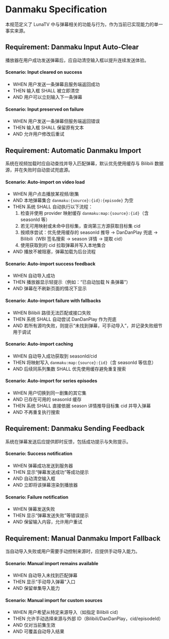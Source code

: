 # Danmaku Specification

本规范定义了 LunaTV 中与弹幕相关的功能与行为，作为当前已实现能力的单一事实来源。

## Requirement: Danmaku Input Auto-Clear

播放器在用户成功发送弹幕后，应自动清空输入框以提升连续发送体验。

#### Scenario: Input cleared on success

- WHEN 用户发送一条弹幕且服务端返回成功
- THEN 输入框 SHALL 被立即清空
- AND 用户可以立刻输入下一条弹幕

#### Scenario: Input preserved on failure

- WHEN 用户发送一条弹幕但服务端返回错误
- THEN 输入框 SHALL 保留原有文本
- AND 允许用户修改后重试

## Requirement: Automatic Danmaku Import

系统在视频加载时应自动查找并导入匹配弹幕，默认优先使用缓存与 Bilibili 数据源，并在失败时自动尝试兜底源。

#### Scenario: Auto-import on video load

- WHEN 用户点击播放某视频/剧集
- AND 本地弹幕集合 `danmaku:{source}:{id}:{episode}` 为空
- THEN 系统 SHALL 自动执行以下流程：
  1. 检查并使用 provider 映射缓存 `danmaku:map:{source}:{id}`（含 seasonId 等）
  2. 若无可用映射或未命中目标集，查询第三方源获取目标集 cid
  3. 按顺序尝试：优先使用缓存的 seasonId 推导 → DanDanPlay 兜底 → Bilibili（WBI 签名搜索 → season 详情 → 提取 cid）
  4. 使用获取到的 cid 拉取弹幕并写入本地集合
- AND 播放不被阻塞，弹幕加载为后台流程

#### Scenario: Auto-import success feedback

- WHEN 自动导入成功
- THEN 播放器显示轻提示（例如：“已自动加载 N 条弹幕”）
- AND 弹幕在不刷新页面的情况下显示

#### Scenario: Auto-import failure with fallbacks

- WHEN Bilibili 路径无法匹配或接口失败
- THEN 系统 SHALL 自动尝试 DanDanPlay 作为兜底
- AND 若所有源均失败，则提示“未找到弹幕，可手动导入”，并记录失败细节用于调试

#### Scenario: Auto-import caching

- WHEN 自动导入成功获取到 seasonId/cid
- THEN 将映射写入 `danmaku:map:{source}:{id}`（含 seasonId 等信息）
- AND 后续同系列集数 SHALL 优先使用缓存避免重复搜索

#### Scenario: Auto-import for series episodes

- WHEN 用户切换到同一剧集的其它集
- AND 已存在可用的 seasonId 缓存
- THEN 系统 SHALL 直接依据 season 详情推导目标集 cid 并导入弹幕
- AND 不再重复执行搜索

## Requirement: Danmaku Sending Feedback

系统在弹幕发送后应提供即时反馈，包括成功提示与失败提示。

#### Scenario: Success notification

- WHEN 弹幕成功发送到服务器
- THEN 显示“弹幕发送成功”等成功提示
- AND 自动清空输入框
- AND 立即将该弹幕渲染到播放器

#### Scenario: Failure notification

- WHEN 弹幕发送失败
- THEN 显示“弹幕发送失败”等错误提示
- AND 保留输入内容，允许用户重试

## Requirement: Manual Danmaku Import Fallback

当自动导入失败或用户需要手动控制来源时，应提供手动导入能力。

#### Scenario: Manual import remains available

- WHEN 自动导入未找到匹配弹幕
- THEN 显示“手动导入弹幕”入口
- AND 保留单集导入能力

#### Scenario: Manual import for custom sources

- WHEN 用户希望从特定来源导入（如指定 Bilibili cid）
- THEN 允许手动选择来源与外部 ID（Bilibili/DanDanPlay，cid/episodeId）
- AND 仅对当前集生效
- AND 可覆盖自动导入结果
